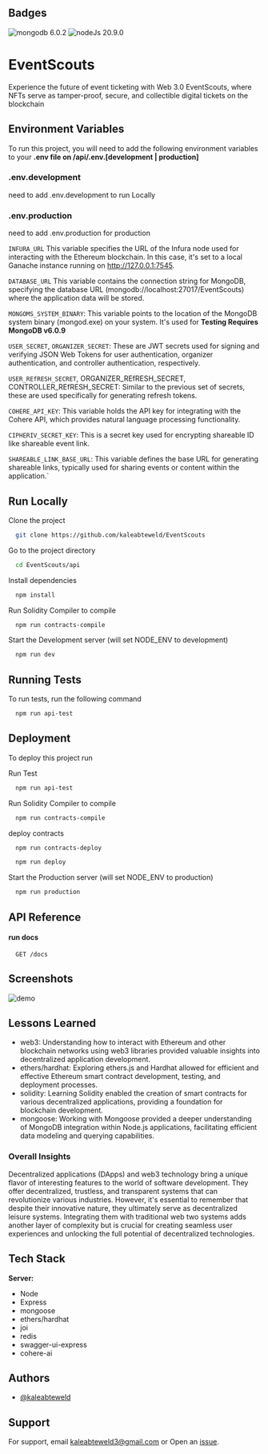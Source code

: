 
## Badges

![mongodb 6.0.2](https://img.shields.io/badge/MongoDB-v6.0.2-green)
![nodeJs 20.9.0](https://img.shields.io/badge/Node.js-20.9.0-yellow)




# EventScouts

Experience the future of event ticketing with Web 3.0 EventScouts, where NFTs serve as tamper-proof, secure, and collectible digital tickets on the blockchain


## Environment Variables

To run this project, you will need to add the following environment variables to your **.env file on /api/.env.[development | production]**

### .env.development
need to add .env.development to run Locally

### .env.production
need to add .env.production for production

`INFURA_URL`  This variable specifies the URL of the Infura node used for interacting with the Ethereum blockchain. In this case, it's set to a local Ganache instance running on http://127.0.0.1:7545.

`DATABASE_URL` This variable contains the connection string for MongoDB, specifying the database URL (mongodb://localhost:27017/EventScouts) where the application data will be stored.

`MONGOMS_SYSTEM_BINARY`: This variable points to the location of the MongoDB system binary (mongod.exe) on your system. It's used for **Testing Requires MongoDB v6.0.9**

`USER_SECRET`, `ORGANIZER_SECRET`: These are JWT secrets used for signing and verifying JSON Web Tokens for user authentication, organizer authentication, and controller authentication, respectively.

`USER_REfRESH_SECRET`, ORGANIZER_REfRESH_SECRET, CONTROLLER_REfRESH_SECRET: Similar to the previous set of secrets, these are used specifically for generating refresh tokens.

`COHERE_API_KEY`: This variable holds the API key for integrating with the Cohere API, which provides natural language processing functionality.

`CIPHERIV_SECRET_KEY`: This is a secret key used for encrypting shareable ID like shareable event link.

`SHAREABLE_LINK_BASE_URL`: This variable defines the base URL for generating shareable links, typically used for sharing events or content within the application.`


## Run Locally

Clone the project

```bash
  git clone https://github.com/kaleabteweld/EventScouts
```

Go to the project directory

```bash
  cd EventScouts/api
```

Install dependencies

```bash
  npm install
```

Run Solidity Compiler to compile

```bash
  npm run contracts-compile
```

Start the Development server (will set NODE_ENV to development)

```bash
  npm run dev
```


## Running Tests

To run tests, run the following command

```bash
  npm run api-test
```


## Deployment

To deploy this project run

Run Test

```bash
  npm run api-test
```

Run Solidity Compiler to compile

```bash
  npm run contracts-compile
```

deploy contracts

```bash
  npm run contracts-deploy
```

```bash
  npm run deploy
```

Start the Production server (will set NODE_ENV to production)

```bash
  npm run production
```


## API Reference

#### run docs

```http
  GET /docs
```




## Screenshots

![demo](https://github.com/kaleabteweld/EventScouts/blob/main/.github/image.png?raw=true)


## Lessons Learned

- web3: Understanding how to interact with Ethereum and other blockchain networks using web3 libraries provided valuable insights into decentralized application development.
- ethers/hardhat: Exploring ethers.js and Hardhat allowed for efficient and effective Ethereum smart contract development, testing, and deployment processes.
- solidity: Learning Solidity enabled the creation of smart contracts for various decentralized applications, providing a foundation for blockchain development.
- mongoose: Working with Mongoose provided a deeper understanding of MongoDB integration within Node.js applications, facilitating efficient data modeling and querying capabilities.

### Overall Insights
Decentralized applications (DApps) and web3 technology bring a unique flavor of interesting features to the world of software development. They offer decentralized, trustless, and transparent systems that can revolutionize various industries. However, it's essential to remember that despite their innovative nature, they ultimately serve as decentralized leisure systems. Integrating them with traditional web two systems adds another layer of complexity but is crucial for creating seamless user experiences and unlocking the full potential of decentralized technologies.
## Tech Stack

**Server:**
 - Node
 - Express
 - mongoose
 - ethers/hardhat
 - joi
 - redis
 - swagger-ui-express
 - cohere-ai


## Authors

- [@kaleabteweld](https://github.com/kaleabteweld)


## Support

For support, email kaleabteweld3@gmail.com or Open an [issue](https://github.com/kaleabteweld/EventScouts/issues).

